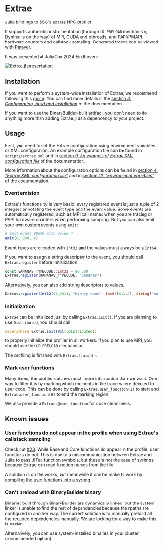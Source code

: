 # Extrae

Julia bindings to BSC's [`extrae`](https://tools.bsc.es/extrae) HPC profiler.

It supports automatic instrumentation (through `LD_PRELOAD` mechanism, DynInst is on the way) of MPI, CUDA and pthreads, and PAPI/PMAPI hardware counters and callstack sampling.
Generated traces can be viewed with [Paraver](https://tools.bsc.es/paraver).

It was presented at JuliaCon 2024 Eindhoven:

[![Extrae.jl presentation](https://img.youtube.com/vi/hWOn8DBwYHA/maxresdefault.jpg)](https://youtu.be/hWOn8DBwYHA)

## Installation

If you want to perform a system-wide installation of Extrae, we recommend following this [guide](https://tools.bsc.es/doc/pdf/extrae-installation-guide.pdf). You can find more details in the [section _3. Configuration, build and installation_](https://tools.bsc.es/doc/html/extrae/configure-installation.html) of the documentation.

If you want to use the BinaryBuilder-built artifact, you don't need to do anything more than adding Extrae.jl as a dependency to your project.

## Usage

First, you need to set the Extrae configuration using environment variables or XML configuration. An example configuration file can be found in `scripts/extrae.xml` and in [section _9. An example of Extrae XML configuration file_](https://tools.bsc.es/doc/html/extrae/wholeXML.html) of the documentation.

More information about the configuration options can be found in [section _4. "Extrae XML configuration file"_](https://tools.bsc.es/doc/html/extrae/xml.html) and in [section _10. "Environment variables"_](https://tools.bsc.es/doc/html/extrae/envvars.html) of the documentation.

### Event emision

Extrae's functionality is very basic: every registered event is just a tuple of 2 integers annotating the event type and the event value.
Some events are automatically registered, such as MPI call names when you are tracing or PAPI hardware counters when performing sampling.
But you can also emit your own custom events using `emit`:

```julia
# emit event 80000 with value 4
emit(80_000, 4)
```

Event types are encoded with `Int32` and the values must always be a `Int64`.

If you want to assign a string descriptor to the event, you should call `Extrae.register` before initialization.

```julia
const BANANAS_TYPECODE::Int32 = 80_000
Extrae.register(BANANAS_TYPECODE, "Bananas")
```

Alternatively, you can also add string descriptors to values.

```julia
Extrae.register(Int32(80_001), "Monkey name", Int64[0,1,2], String["no monkey", "louis", "george"])
```

### Initialization

`Extrae` can be initialized just by calling `Extrae.init()`. If you are planning to use `Distributed`, you should call

```julia
@everywhere Extrae.init(Val(:Distributed))
```

to properly initialize the profiler in all workers. If you plan to use MPI, you should use the `LD_PRELOAD` mechanism.

The profiling is finished with `Extrae.finish()`.

### Mark user functions

Many times, the profiler catches much more information than we want. One way to filter it is by marking which moments in the trace where devoted to user code. This can be done by calling `Extrae.user_function(1)` to start and `Extrae.user_function(0)` to end the marking region.

We also provide a `Extrae.@user_function` for code cleanliness.

## Known issues

### User functions do not appear in the profile when using Extrae's callstack sampling

Check out [#23](https://github.com/bsc-quantic/Extrae.jl/issues/23). While Base and Core functions do appear in the profile, user functions do not.
This is due to a miscommunication between Extrae and Julia to pass JITed function symbols, but these is not the case of sysimgs because Extrae can read function names from the file.

A solution is on the works, but meanwhile it can be make to work by [compiling the user functions into a sysimg](https://docs.julialang.org/en/v1/devdocs/sysimg/).

### Can't preload with BinaryBuilder binary

Binaries built through BinaryBuilder are dynamically linked, but the system linker is unable to find the rest of dependencies because the rpaths are configured in another way.
The current solution is to manually preload all the required dependencies manually. We are looking for a way to make this is easier.

Alternatively, you can use system-installed binaries in your cluster (recommended option).
